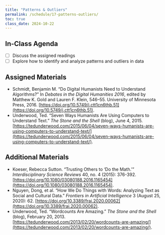 ```yaml
---
title: "Patterns & Outliers"
permalink: /schedule/17-patterns-outliers/
toc: true
class_date: 2024-10-22
---
```


## In-Class Agenda

- [ ] Discuss the assigned readings
- [ ] Explore how to identify and analyze patterns and outliers in data

## Assigned Materials

- Schmidt, Benjamin M. “Do Digital Humanists Need to Understand Algorithms?” In *Debates in the Digital Humanities 2016*, edited by Matthew K. Gold and Lauren F. Klein, 546–55. University of Minnesota Press, 2016. [https://doi.org/10.5749/j.ctt1cn6thb.51](https://doi.org/10.5749/j.ctt1cn6thb.51).
- Underwood, Ted. “Seven Ways Humanists Are Using Computers to Understand Text.” *The Stone and the Shell* (blog), June 4, 2015. [https://tedunderwood.com/2015/06/04/seven-ways-humanists-are-using-computers-to-understand-text/](https://tedunderwood.com/2015/06/04/seven-ways-humanists-are-using-computers-to-understand-text/).

## Additional Materials

- Koeser, Rebecca Sutton. “Trusting Others to ‘Do the Math.’” *Interdisciplinary Science Reviews* 40, no. 4 (2015): 376-392. [https://doi.org/10.1080/03080188.2016.1165454](https://doi.org/10.1080/03080188.2016.1165454).
- Nguyen, Dong, et al. “How We Do Things with Words: Analyzing Text as Social and Cultural Data.” *Frontiers in Artificial Intelligence* 3 (August 25, 2020): 62. [https://doi.org/10.3389/frai.2020.00062](https://doi.org/10.3389/frai.2020.00062).
- Underwood, Ted. “Wordcounts Are Amazing.” *The Stone and the Shell* (blog), February 20, 2013. [https://tedunderwood.com/2013/02/20/wordcounts-are-amazing/](https://tedunderwood.com/2013/02/20/wordcounts-are-amazing/).